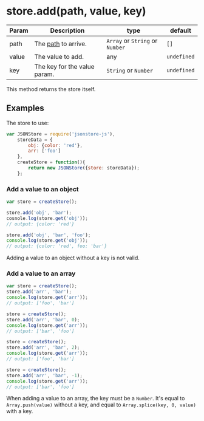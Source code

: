 # store.add(path, value, key)
| **Param** | **Description** | **type** | **default** |
| --- | --- | --- | --- |
| path  | The [path](https://github.com/Jimmy-YMJ/jsonstore-js#about-the-path-param) to arrive. | `Array` or `String` or `Number` | `[]` |
| value  | The value to add. | any | `undefined`|
| key | The key for the value param. | `String` or `Number` | `undefined` |

This method returns the store itself.

## Examples
The store to use:
```javascript
var JSONStore = require('jsonstore-js'),
    storeData = {
        obj: {color: 'red'},
        arr: ['foo']
    },
    createStore = function(){
        return new JSONStore({store: storeData});
    };
```
### Add a value to an object
```javascript
var store = createStore();

store.add('obj', 'bar');
cosnole.log(store.get('obj'));
// output: {color: 'red'}

store.add('obj', 'bar', 'foo');
console.log(store.get('obj'));
// output: {color: 'red', foo: 'bar'}
```
Adding a value to an object without a key is not valid.

### Add a value to an array
```javascript
var store = createStore();
store.add('arr', 'bar');
console.log(store.get('arr'));
// output: ['foo', 'bar']

store = createStore();
store.add('arr', 'bar', 0);
console.log(store.get('arr'));
// output: ['bar', 'foo']

store = createStore();
store.add('arr', 'bar', 2);
console.log(store.get('arr'));
// output: ['foo', 'bar']

store = createStore();
store.add('arr', 'bar', -1);
console.log(store.get('arr'));
// output: ['bar', 'foo']
```
When adding a value to an array, the key must be a `Number`.
It's equal to `Array.push(value)` without a key, and equal to `Array.splice(key, 0, value)` with a key.
